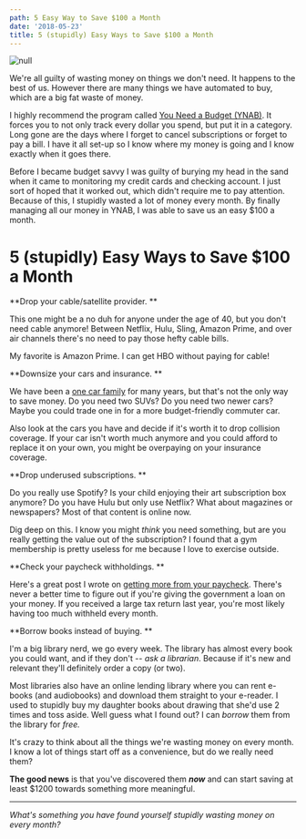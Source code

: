 ```yaml
---
path: 5 Easy Way to Save $100 a Month
date: '2018-05-23'
title: 5 (stupidly) Easy Ways to Save $100 a Month
---
```

![null](/assets/5wayssave100month.png)

We're all guilty of wasting money on things we don't need.  It happens to the best of us.  However there are many things we have automated to buy, which are a big fat waste of money.  

I highly recommend the program called [You Need a Budget (YNAB)](https://www.youneedabudget.com/).  It forces you to not only track every dollar you spend, but put it in a category.  Long gone are the days where I forget to cancel subscriptions or forget to pay a bill.  I have it all set-up so I know where my money is going and I know exactly when it goes there.

Before I became budget savvy I was guilty of burying my head in the sand when it came to monitoring my credit cards and checking account.  I just sort of hoped that it worked out, which didn't require me to pay attention.  Because of this, I stupidly wasted a lot of money every month.  By finally managing all our money in YNAB, I was able to save us an easy $100 a month.

# 5 (stupidly) Easy Ways to Save $100 a Month

**Drop your cable/satellite provider. **

This one might be a no duh for anyone under the age of 40, but you don't need cable anymore!  Between Netflix, Hulu, Sling, Amazon Prime, and over air channels there's no need to pay those hefty cable bills. 

My favorite is Amazon Prime. I can get HBO without paying for cable!

**Downsize your cars and insurance. **

We have been a [one car family](https://kohlifornia.com/3-tips-for-living-the-one-car-life/) for many years, but that's not the only way to save money.  Do you need two SUVs?  Do you need two newer cars?  Maybe you could trade one in for a more budget-friendly commuter car.  

Also look at the cars you have and decide if it's worth it to drop collision coverage.  If your car isn't worth much anymore and you could afford to replace it on your own, you might be overpaying on your insurance coverage.

**Drop underused subscriptions. **

Do you really use Spotify?  Is your child enjoying their art subscription box anymore?  Do you have Hulu but only use Netflix? What about magazines or newspapers? Most of that content is online now.  

Dig deep on this. I know you might _think_ you need something, but are you really getting the value out of the subscription?  I found that a gym membership is pretty useless for me because I love to exercise outside.

**Check your paycheck withholdings. **

Here's a great post I wrote on [getting more from your paycheck](https://kohlifornia.com/3-easy-ways-to-increase-your-paycheck).  There's never a better time to figure out if you're giving the government a loan on your money.  If you received a large tax return last year, you're most likely having too much withheld every month.

**Borrow books instead of buying. **

I'm a big library nerd, we go every week.  The library has almost every book you could want, and if they don't -- _ask a librarian_.  Because if it's new and relevant they'll definitely order a copy (or two).  

Most libraries also have an online lending library where you can rent e-books (and audiobooks) and download them straight to your e-reader.  I used to stupidly buy my daughter books about drawing that she'd use 2 times and toss aside.  Well guess what I found out? I can _borrow_ them from the library for _free._

It's crazy to think about all the things we're wasting money on every month.  I know a lot of things start off as a convenience, but do we really need them?  

**The good news** is that you've discovered them **_now_** and can start saving at least $1200 towards something more meaningful.

- - -

_What's something you have found yourself stupidly wasting money on every month?_

